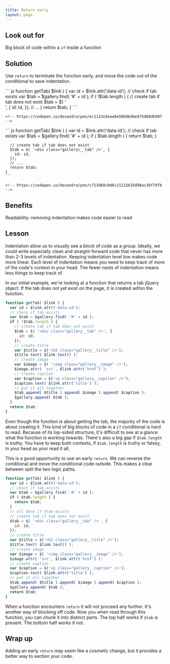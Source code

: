 ```yaml
---
title: Return early
layout: page
---
```


<div class="duo">
  <div class="duo__cell">
    <h2>Look out for</h2>
    <p>Big block of code within a <code>if</code> inside a function</p>
  </div>
  <div class="duo__cell">
    <h2>Solution</h2>
    <p>Use <code>return</code> to terminate the function early, and move the code out of the conditional to save indentation.</p>
  </div>
</div>

<div class="duo code-compare">
  <div class="duo__cell code-compare__nay">
    ``` js
    function getTab( $link ) {
      var id = $link.attr('data-id');
      // check if tab exists
      var $tab = $gallery.find( '#' + id );
      if ( !$tab.length ) {
        // create tab if tab does not exist
        $tab = $( '<div class="gallery\__tab" />', {
          id: id,
        });
        // ...
      }
      return $tab;
    }
    ```
    
    <!-- https://codepen.io/desandro/pen/ec1122e3eae8e58b96dbe975d68db987 -->
  </div>
  <div class="duo__cell code-compare__yay">
    ``` js
    function getTab( $link ) {
      var id = $link.attr('data-id');
      // check if tab exists
      var $tab = $gallery.find( '#' + id );
      if ( $tab.length ) {
        return $tab;
      }

      // create tab if tab does not exist
      $tab = $( '<div class="gallery\__tab" />', {
        id: id,
      });
      // ...
      return $tab;
    }
    ```
    
    <!-- https://codepen.io/desandro/pen/c713d68c0d6c21131635d98ac3bf76fb -->
  </div>
</div>

<!-- html-in-md <div class="lesson-content"> -->

## Benefits

Readability: removing indentation makes code easier to read

## Lesson

Indentation allow us to visually see a block of code as a group. Ideally, we could write especially clean and straight-forward code that never has more than 2-3 levels of indentation. Keeping indentation level low makes code more linear. Each level of indentation means you need to keep track of more of the code's context in your head. The fewer nests of indentation means less things to keep track of.

In our initial example, we're looking at a function that returns a tab jQuery object. If the tab does not yet exist on the page, it is created within the function.


``` js
function getTab( $link ) {
  var id = $link.attr('data-id');
  // check if tab exists
  var $tab = $gallery.find( '#' + id );
  if ( !$tab.length ) {
    // create tab if tab does not exist
    $tab = $( '<div class="gallery__tab" />', {
      id: id,
    });
    // create title
    var $title = $('<h2 class="gallery__title" />');
    $title.text( $link.text() );
    // create image
    var $image = $( '<img class="gallery__image" />');
    $image.attr( 'src', $link.attr('href') );
    // create caption
    var $caption = $('<p class="gallery__caption" />');
    $caption.text( $link.attr('title') );
    // put it all together
    $tab.append( $title ).append( $image ).append( $caption );
    $gallery.append( $tab );
  }
  return $tab;
}
```

Even though the function is about getting the tab, the majority of the code is about creating it. This kind of big blocks of code in a `if` conditional is hard to read. Because of its lop-sided structure, it's difficult to see at a glance what the function is working towards. There's also a big gap if `$tab.length` is truthy. You have to keep both contexts, if `$tab.length` is truthy or falsey, in your head as your read it all.

This is a good opportunity to use an early `return`. We can reverse the conditional and move the conditional code outside. This makes a clear between split the two logic paths.

``` js
function getTab( $link ) {
  var id = $link.attr('data-id');
  // check if tab exists
  var $tab = $gallery.find( '#' + id );
  if ( $tab.length ) {
    return $tab;
  }
  // all done if $tab exists
  // create tab if tab does not exist
  $tab = $( '<div class="gallery__tab" />', {
    id: id,
  });
  // create title
  var $title = $('<h2 class="gallery__title" />');
  $title.text( $link.text() );
  // create image
  var $image = $( '<img class="gallery__image" />');
  $image.attr( 'src', $link.attr('href') );
  // create caption
  var $caption = $('<p class="gallery__caption" />');
  $caption.text( $link.attr('title') );
  // put it all together
  $tab.append( $title ).append( $image ).append( $caption );
  $gallery.append( $tab );
  return $tab;
}
```

When a function encounters `return` it will not proceed any further. It's another way of blocking off code. Now you when read through this function, you can chunk it into distinct parts. The top half works if `$tab` is present. The bottom half works if not.

## Wrap up

Adding an early `return` may seem like a cosmetic change, but it provides a better way to section your code.

<!-- html-in-md </div> -->
